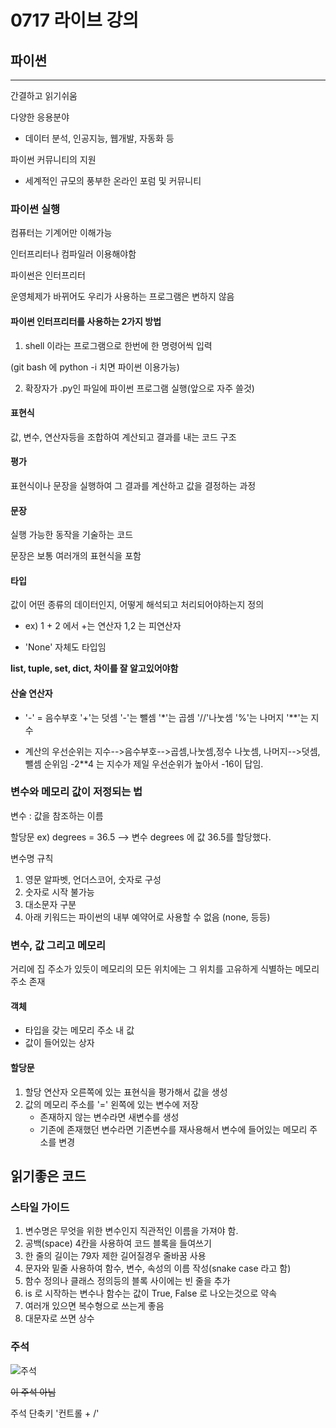 # 0717 라이브 강의

## 파이썬
---

간결하고 읽기쉬움

다양한 응용분야
+ 데이터 분석, 인공지능, 웹개발, 자동화 등

파이썬 커뮤니티의 지원
+ 세계적인 규모의 풍부한 온라인 포럼 및 커뮤니티

### 파이썬 실행

컴퓨터는 기계어만 이해가능

인터프리터나 컴파일러 이용해야함

파이썬은 인터프리터 

운영체제가 바뀌어도 우리가 사용하는 프로그램은 변하지 않음

#### 파이썬 인터프리터를 사용하는 2가지 방법
1. shell 이라는 프로그램으로 한번에 한 명령어씩 입력

(git bash 에 python -i 치면 파이썬 이용가능)

2. 확장자가 .py인 파일에 파이썬 프로그램 실행(앞으로 자주 쓸것)

#### 표현식

값, 변수, 연산자등을 조합하여 계산되고 결과를 내는 코드 구조

#### 평가

표현식이나 문장을 실행하여 그 결과를 계산하고 값을 결정하는 과정

#### 문장

실행 가능한 동작을 기술하는 코드

문장은 보통 여러개의 표현식을 포함

#### 타입

값이 어떤 종류의 데이터인지, 어떻게 해석되고 처리되어야하는지 정의

+ ex) 1 + 2 에서 +는 연산자 1,2 는 피연산자

 + 'None' 자체도 타입임

**list, tuple, set, dict, 차이를 잘 알고있어야함**

#### 산술 연산자

- '-' = 음수부호 '+'는 덧셈 '-'는 뺄셈 '*'는 곱셈 '//'나눗셈 '%'는 나머지 '**'는 지수
+ 계산의 우선순위는 지수-->음수부호-->곱셈,나눗셈,정수 나눗셈, 나머지-->덧셈,뺄셈 순위임
-2**4 는 지수가 제일 우선순위가 높아서 -16이 답임.

### 변수와 메모리 값이 저정되는 법

변수 : 값을 참조하는 이름

할당문 
ex) degrees = 36.5 --> 변수 degrees 에 값 36.5를 할당했다.

변수명 규칙 
1. 영문 알파벳, 언더스코어, 숫자로 구성
2. 숫자로 시작 불가능
3. 대소문자 구분
4. 아래 키워드는 파이썬의 내부 예약어로 사용할 수 없음
   (none, 등등)

### 변수, 값 그리고 메모리

거리에 집 주소가 있듯이 메모리의 모든 위치에는 그 위치를 고유하게 식별하는 메모리 주소 존재

#### 객체 
- 타입을 갖는 메모리 주소 내 값
- 값이 들어있는 상자

#### 할당문

1. 할당 연산자 오른쪽에 있는 표현식을 평가해서 값을 생성
2. 값의 메모리 주소를 '=' 왼쪽에 있는 변수에 저장
    - 존재하지 않는 변수라면 새변수를 생성
    - 기존에 존재했던 변수라면 기존변수를 재사용해서 변수에 들어있는 메모리 주소를 변경

## 읽기좋은 코드

### 스타일 가이드

1. 변수명은 무엇을 위한 변수인지 직관적인 이름을 가져야 함.
2. 공백(space) 4칸을 사용하여 코드 블록을 들여쓰기
3. 한 줄의 길이는 79자 제한 길어질경우 줄바꿈 사용
4. 문자와 밑줄 사용하여 함수, 변수, 속성의 이름 작성(snake case 라고 함)
5. 함수 정의나 클래스 정의등의 블록 사이에는 빈 줄을 추가
6. is 로 시작하는 변수나 함수는 값이 True, False 로 나오는것으로 약속
7. 여러개 있으면 복수형으로 쓰는게 좋음
8. 대문자로 쓰면 상수
   
### 주석 

![주석](https://www.daejonilbo.com/news/photo/202303/2051938_468325_0032.jpg)

~~이 주석 아님~~

주석 단축키 '컨트롤 + /'